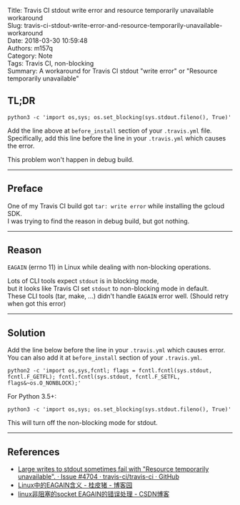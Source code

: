 Title: Travis CI stdout write error and resource temporarily unavailable workaround  
Slug: travis-ci-stdout-write-error-and-resource-temporarily-unavailable-workaround  
Date: 2018-03-30 10:59:48  
Authors: m157q  
Category: Note  
Tags: Travis CI, non-blocking  
Summary: A workaround for Travis CI stdout "write error" or "Resource temporarily unavailable"  
  
  
## TL;DR  
  
`python3 -c 'import os,sys; os.set_blocking(sys.stdout.fileno(), True)'`  
  
Add the line above at `before_install` section of your `.travis.yml` file.  
Specifically, add this line before the line in your `.travis.yml` which causes the error.  
  
This problem won't happen in debug build.  
  
---  
  
## Preface  
  
One of my Travis CI build got `tar: write error` while installing the gcloud SDK.  
I was trying to find the reason in debug build, but got nothing.  
  
---  
  
## Reason  
  
`EAGAIN` (errno 11) in Linux while dealing with non-blocking operations.  
  
Lots of CLI tools expect `stdout` is in blocking mode,  
but it looks like Travis CI set `stdout` to non-blocking mode in default.  
These CLI tools (tar, make, ...) didn't handle `EAGAIN` error well. (Should retry when got this error)  
  
---  
  
## Solution  
  
Add the line below before the line in your `.travis.yml` which causes error.  
You can also add it at `before_install` section of your `.travis.yml`.  
  
`python2 -c 'import os,sys,fcntl; flags = fcntl.fcntl(sys.stdout, fcntl.F_GETFL); fcntl.fcntl(sys.stdout, fcntl.F_SETFL, flags&~os.O_NONBLOCK);'`  
  
For Python 3.5+:  
  
`python3 -c 'import os,sys; os.set_blocking(sys.stdout.fileno(), True)'`  
  
This will turn off the non-blocking mode for stdout.  
  
---  
  
## References  
  
+ [Large writes to stdout sometimes fail with "Resource temporarily unavailable". · Issue #4704 · travis-ci/travis-ci · GitHub](https://github.com/travis-ci/travis-ci/issues/4704#issuecomment-348435959)  
+ [Linux中的EAGAIN含义 - 桂皮猪 - 博客园](http://www.cnblogs.com/pigerhan/archive/2013/02/27/2935403.html)  
+ [linux非阻塞的socket EAGAIN的错误处理 - CSDN博客](https://blog.csdn.net/tianmohust/article/details/8691644)  
